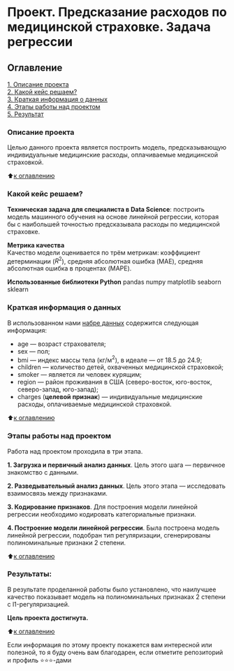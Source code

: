 #  Проект. Предсказание расходов по медицинской страховке. Задача регрессии

## Оглавление  
[1. Описание проекта](README.md#Описание-проекта)  
[2. Какой кейс решаем?](README.md#Какой-кейс-решаем)  
[3. Краткая информация о данных](README.md#Краткая-информация-о-данных)  
[4. Этапы работы над проектом](README.md#Этапы-работы-над-проектом)  
[5. Результат](README.md#Результаты)    

### Описание проекта    
Целью данного проекта является построить модель, предсказывающую индивидуальные медицинские расходы, оплачиваемые медицинской страховкой.

:arrow_up:[к оглавлению](README.md#Оглавление)

### Какой кейс решаем?    
**Техническая задача для специалиста в Data Science**: построить модель машинного обучения на основе линейной регрессии, которая бы с наибольшей точностью предсказывала расходы по медицинской страховке.

**Метрика качества**     
Качество модели оценивается по трём метрикам: коэффициент детерминации ($R^2$), средняя абсолютная ошибка (MAE), средняя абсолютная ошибка в процентах (MAPE).

**Использованные библиотеки Python**
pandas
numpy
matplotlib
seaborn
sklearn

### Краткая информация о данных
В использованном нами [набре данных](https://cloud.mail.ru/public/PSa4/Xcc1kLdGE) содержится следующая информация:
* age — возраст страхователя;
* sex — пол;
* bmi — индекс массы тела (кг/м$^2$), в идеале — от 18.5 до 24.9;
* children — количество детей, охваченных медицинской страховкой;
* smoker — является ли человек курящим;
* region — район проживания в США (северо-восток, юго-восток, северо-запад, юго-запад);
* charges (**целевой признак**) — индивидуальные медицинские расходы, оплачиваемые медицинской страховкой.

:arrow_up:[к оглавлению](README.md#Оглавление)

### Этапы работы над проектом  
Работа над проектом проходила в три этапа.

**1. Загрузка и первичный анализ данных**. Цель этого шага — первичное знакомство с данными.

**2. Разведывательный анализ данных**. Цель этого этапа — исследовать взаимосвязь между признаками.

**3. Кодирование признаков**. Для построения модели линейной регрессии необходимо кодировать категориальные признаки.

**4. Построение модели линейной регрессии**. Была построена модель линейной регрессии, подобран тип регуляризации, сгенерированы полиноминальные признаки 2 степени.

:arrow_up:[к оглавлению](README.md#Оглавление)

### Результаты:  
В результате проделанной работы было установлено, что наилучшее качество показывает модель на полиноминальных признаках 2 степени с l1-регуляризацией.

**Цель проекта достигнута.**

:arrow_up:[к оглавлению](README.md#Оглавление)

Если информация по этому проекту покажется вам интересной или полезной, то я буду очень вам благодарен, если отметите репозиторий и профиль ⭐️⭐️⭐️-дами
